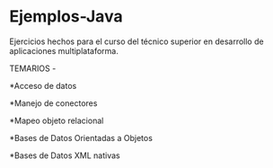 # Ejemplos-Java
Ejercicios hechos para el curso del técnico superior en desarrollo de aplicaciones multiplataforma.


TEMARIOS - 

*Acceso de datos

*Manejo de conectores

*Mapeo objeto relacional

*Bases de Datos Orientadas a Objetos

*Bases de Datos XML nativas
